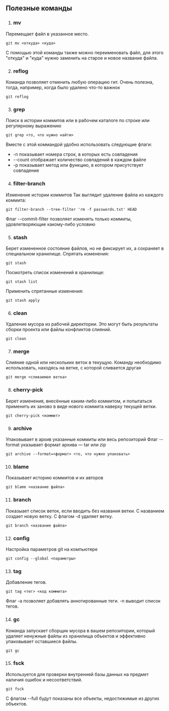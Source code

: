 ## Полезные команды

1. ### mv

Перемещает файл в указанное место.
``` git
git mv <откуда> <куда>
```
С помощью этой команды также можно переименовать файл, для этого "откуда" и "куда" нужно заменить на старое и новое название файла.

2. ### reflog
Команда позволяет отменить любую операцию гит. Очень полезна, тогда, например, когда было удалено что-то важнок
``` git
git reflog
```

3. ### grep

Поиск в истории коммитов или в рабочем каталоге по строке или регулярному выражению
``` git
git grep <то, что нужно найти>
````
Вместе с этой коммандой удобно использовать следующие флаги:
  - -n показывает номера строк, в которых есть совпадения
  - --count отображает количество совпадений в каждом файле
  - -p показывает метод или функцию, в котором присутствует совпадение

4. ### filter-branch

Изменение истории коммитов
Так выглядит удаление файла из каждого коммита:
``` git
git filter-branch --tree-filter 'rm -f passwords.txt' HEAD
```
Флаг --commit-filter позволяет изменять только коммиты, удовлетворяющие какому-либо условию

5. ### stash

Берет измененное состояние файлов, но не фиксирует их, а сохраняет в специальном хранилище.
Спрятать изменения:
``` git
git stash
```
Посмотреть список изменений в хранилище:
``` git
git stash list
```
Применить спрятанные изменения:
``` git
git stash apply
```

6. ### clean

Удаление мусора из рабочей директории. Это могут быть результаты сборки проекта или файлы конфликтов слияний.
``` git
git clean
```

7. ### merge

Слияние одной или нескольких веток в текущую.
Команду необходимо использовать, находясь на ветке, с которой сливается другая
``` git
git merge <сливаемая ветка>
```
8. ### cherry-pick

Берет изменения, внесённые каким-либо коммитом, и попытаться применить их заново в виде нового коммита наверху текущей ветки. 
``` git
git cherry-pick <коммит>
```

9. ### archive

Упаковывает в архив указанные коммиты или весь репозиторий
Флаг --format указывает формат архива — tar или zip
``` git
git archive --format=<формат> <то, что нужно упаковать>
```

10. ### blame

Показывает историю коммитов и их авторов
``` git
git blame <название файла>
```

11. ### branch

Показыает список веток, если вводить без названия ветки. С названием создает новую ветку. С флагом -d удаляет ветку.
``` git
git branch <название файла>
```

12. ### config

Настройка параметров git на компьютере
``` git
git config --global <параметры>
```

13. ### tag

Добавление тегов.
``` git
git tag <тег> <код коммита>
```
Флаг -a позволяет добавлять аннотированные теги.
-n выводит список тегов.

14. ### gc

Команда запускает сборщик мусора в вашем репозитории, который удаляет ненужные файлы из хранилища объектов и эффективно упаковывает оставшиеся файлы.
``` git
git gc
```

15. ### fsck

Используется для проверки внутренней базы данных на предмет наличия ошибок и несоответствий.
``` git
git fsck
```
С флагом --full будут показаны все объекты, недостижимые из других объектов.
